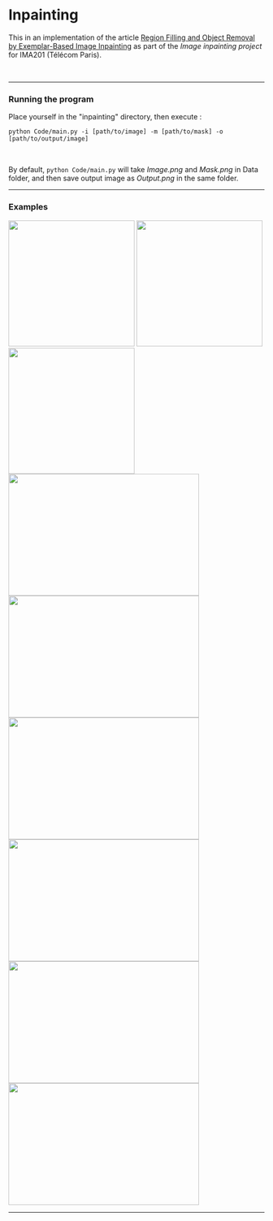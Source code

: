 # Inpainting
This in an implementation of the article [Region Filling and Object Removal by Exemplar-Based Image Inpainting](https://www.irisa.fr/vista/Papers/2004_ip_criminisi.pdf) as part of the *Image inpainting project* for IMA201 (Télécom Paris).

<br/>

***

### Running the program
Place yourself in the "inpainting" directory, then execute :

```python Code/main.py -i [path/to/image] -m [path/to/mask] -o [path/to/output/image] ```

<br/>

By default, ```python Code/main.py``` will take *Image.png* and *Mask.png* in Data folder, and then save output image as *Output.png* in the same folder.

***
### Examples

<p float="center">
  <img src="https://github.com/GabFrancon/inpainting/blob/main/Data/Process/Baseball_process.gif" width=248/>
  <img src="https://github.com/GabFrancon/inpainting/blob/main/Data/Process/Square_process.gif" width=248/>
  <img src="https://github.com/GabFrancon/inpainting/blob/main/Data/Process/Island_process.gif" width=248/>
  
  <img src="https://github.com/GabFrancon/inpainting/blob/main/Data/Process/Bike_process.gif" width=375 height = 240/>
  <img src="https://github.com/GabFrancon/inpainting/blob/main/Data/Process/Guys_process.gif" width=375 height=240/>
  
  <img src="https://github.com/GabFrancon/inpainting/blob/main/Data/Process/Flower_process.gif" width=375 height=240/>
  <img src="https://github.com/GabFrancon/inpainting/blob/main/Data/Process/Wall_process.gif" width=375 height=240/>
  
  <img src="https://github.com/GabFrancon/inpainting/blob/main/Data/Process/Eiffel_process.gif" width=375 height=240/>
  <img src="https://github.com/GabFrancon/inpainting/blob/main/Data/Process/Old_process.gif" width=375 height=240/>
</p>

***
